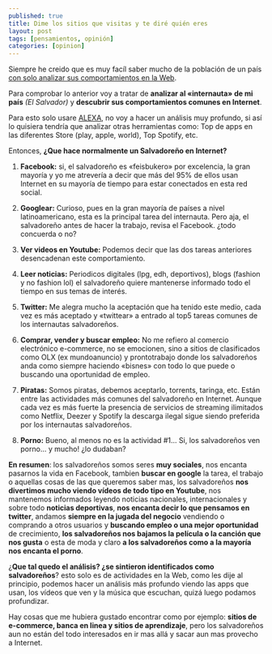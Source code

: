 ```yaml
---
published: true
title: Dime los sitios que visitas y te diré quién eres
layout: post
tags: [pensamientos, opinión]
categories: [opinion]
---
```

Siempre he creido que es muy facíl saber mucho de la población de un país [con solo analizar sus comportamientos en la Web](https://twitter.com/Luchoedu/status/479488547519332352). 

Para comprobar lo anterior voy a tratar de **analizar al «internauta» de mi país** *(El Salvador)* y **descubrir sus comportamientos comunes en Internet**. 

Para esto solo usare [ALEXA](http://www.alexa.com/), no voy a hacer un análisis muy profundo, si así lo quisiera tendría que analizar otras herramientas como: Top de apps en las diferentes Store (play, apple, world), Top Spotify, etc.

Entonces, **¿Que hace normalmente un Salvadoreño en Internet?**

1. **Facebook:** si, el salvadoreño es «feisbukero» por excelencia, la gran mayoría y yo me atrevería a decir que más del 95% de ellos usan Internet en su mayoría de tiempo para estar conectados en esta red social. 

2. **Googlear:** Curioso, pues en la gran mayoría de países a nivel latinoamericano, esta es la principal tarea del internauta. Pero aja, el salvadoreño antes de hacer la trabajo, revisa el Facebook. ¿todo concuerda o no?

3. **Ver videos en Youtube:** Podemos decir que las dos tareas anteriores desencadenan este comportamiento.

4. **Leer noticias:** Periodicos digitales (lpg, edh, deportivos), blogs (fashion y no fashion lol) el salvadoreño quiere mantenerse informado todo el tiempo en sus temas de interés.

5. **Twitter:** Me alegra mucho la aceptación que ha tenido este medio, cada vez es más aceptado y «twittear» a entrado al top5 tareas comunes de los internautas salvadoreños.

6. **Comprar, vender y buscar empleo:** No me refiero al comercio electrónico e-commerce, no se emocionen, sino a sitios de clasificados como OLX (ex mundoanuncio) y prontotrabajo donde los salvadoreños anda como siempre haciendo «bisnes» con todo lo que puede o buscando una oportunidad de empleo.

7. **Piratas:** Somos piratas, debemos aceptarlo, torrents, taringa, etc. Están entre las actividades más comunes del salvadoreño en Internet. Aunque cada vez es más fuerte la presencia de servicios de streaming ilimitados como Netflix, Deezer y Spotify la descarga ilegal sigue siendo preferida por los internautas salvadoreños.

8. **Porno:** Bueno, al menos no es la actividad #1... Si, los salvadoreños ven porno... y mucho! ¿lo dudaban?

**En resumen**: los salvadoreños somos seres **muy sociales**, nos encanta pasarnos la vida en Facebook, tambien **buscar en google** la tarea, el trabajo o aquellas cosas de las que queremos saber mas, los salvadoreños **nos divertimos mucho viendo vídeos de todo tipo en Youtube**, nos mantenemos informados leyendo noticias nacionales, internacionales y sobre todo **noticias deportivas**, **nos encanta decir lo que pensamos en twitter**, andamos **siempre en la jugada del negocio** vendiendo o comprando a otros usuarios y **buscando empleo o una mejor oportunidad** de crecimiento, **los salvadoreños nos bajamos la película o la canción que nos gusta** o esta de moda y claro **a los salvadoreños como a la mayoría nos encanta el porno**.

¿**Que tal quedo el análisis? ¿se sintieron identificados como salvadoreños**? esto solo es de actividades en la Web, como les dije al principio, podemos hacer un análisis más profundo viendo las apps que usan, los vídeos que ven y la música que escuchan, quizá luego podamos profundizar.

Hay cosas que me hubiera gustado encontrar como por ejemplo: **sitios de e-commerce, banca en linea y sitios de aprendizaje**, pero los salvadoreños aun no están del todo interesados en ir mas allá y sacar aun mas provecho a Internet.
